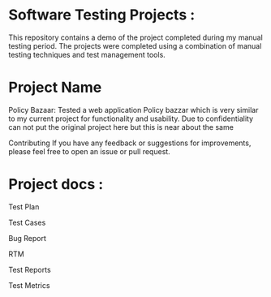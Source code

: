 # Software Testing Projects : 
This repository contains a demo of the project completed during my manual testing period.
The projects were completed using a combination of manual testing techniques and test management tools.

# Project Name	

Policy Bazaar: 	Tested a web application Policy bazzar which is very similar to my current project for functionality and usability.
Due to confidentiality can not put the original project here but this is near about the same

Contributing
If you have any feedback or suggestions for improvements, please feel free to open an issue or pull request.

# Project docs : 

Test Plan

Test Cases

Bug Report

RTM

Test Reports

Test Metrics

